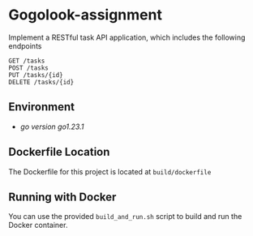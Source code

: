 # Gogolook-assignment

Implement a RESTful task API application, which includes the following endpoints

```
GET /tasks
POST /tasks
PUT /tasks/{id}
DELETE /tasks/{id}
```

## Environment

- *go version go1.23.1*

## Dockerfile Location

The Dockerfile for this project is located at `build/dockerfile`

## Running with Docker

You can use the provided `build_and_run.sh` script to build and run the Docker container.